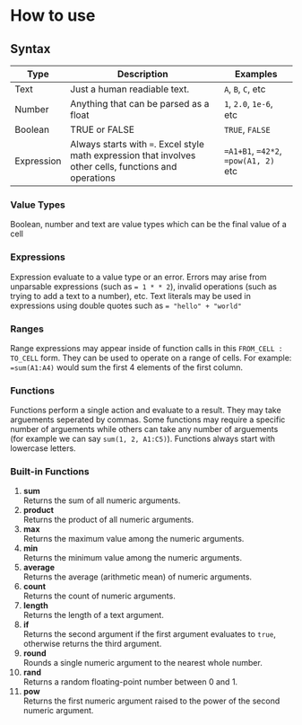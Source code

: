 # How to use

## Syntax

| Type       | Description                                                                                             | Examples                             |
| ---------- | ------------------------------------------------------------------------------------------------------- | ------------------------------------ |
| Text       | Just a human readiable text.                                                                            | `A`, `B`, `C`, etc                   |
| Number     | Anything that can be parsed as a float                                                                  | `1`, `2.0`, `1e-6`, etc              |
| Boolean    | TRUE or FALSE                                                                                           | `TRUE`, `FALSE`                      |
| Expression | Always starts with `=`. Excel style math expression that involves other cells, functions and operations | `=A1+B1`, `=42*2`, `=pow(A1, 2)` etc |

### Value Types
Boolean, number and text are value types which can be the final value of a cell

### Expressions
Expression evaluate to a value type or an error. Errors may arise from unparsable expressions (such as `= 1 * * 2`), invalid operations (such as trying to add a text to a number), etc. Text literals may be used in expressions using double quotes such as `= "hello" + "world" `   

### Ranges
Range expressions may appear inside of function calls in this `FROM_CELL : TO_CELL` form. They can be used to operate on a range of cells. For example: `=sum(A1:A4)` would sum the first 4 elements of the first column.

### Functions
Functions perform a single action and evaluate to a result. They may take arguements seperated by commas. Some functions may require a specific number of arguements while others can take any number of arguements (for example we can say `sum(1, 2, A1:C5)`). Functions always start with lowercase letters.

### Built-in Functions

1. **sum**  
   Returns the sum of all numeric arguments.
2. **product**  
   Returns the product of all numeric arguments.
3. **max**  
   Returns the maximum value among the numeric arguments.
4. **min**  
   Returns the minimum value among the numeric arguments.
5. **average**  
   Returns the average (arithmetic mean) of numeric arguments.
6. **count**  
   Returns the count of numeric arguments.
7. **length**  
   Returns the length of a text argument.
8. **if**  
   Returns the second argument if the first argument evaluates to `true`, otherwise returns the third argument.
9. **round**  
   Rounds a single numeric argument to the nearest whole number.
10. **rand**  
    Returns a random floating-point number between 0 and 1.
11. **pow**  
    Returns the first numeric argument raised to the power of the second numeric argument.
